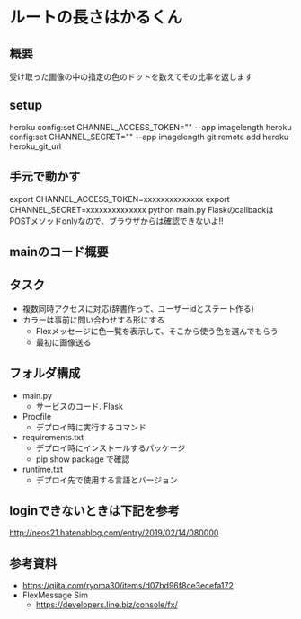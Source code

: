 # ルートの長さはかるくん
## 概要
受け取った画像の中の指定の色のドットを数えてその比率を返します


## setup
heroku config:set CHANNEL_ACCESS_TOKEN="" --app imagelength
heroku config:set CHANNEL_SECRET="" --app imagelength
git remote add heroku heroku_git_url

## 手元で動かす
export CHANNEL_ACCESS_TOKEN=xxxxxxxxxxxxxx
export CHANNEL_SECRET=xxxxxxxxxxxxxx
python main.py
FlaskのcallbackはPOSTメソッドonlyなので、ブラウザからは確認できないよ!!

## mainのコード概要




## タスク
- 複数同時アクセスに対応(辞書作って、ユーザーidとステート作る)
- カラーは事前に問い合わせする形にする
  <!-- - 基本的にbot側が持ってて、画像にある色に反応してあるやつだけ表示する -->
  - Flexメッセージに色一覧を表示して、そこから使う色を選んでもらう
  - 最初に画像送る




## フォルダ構成
- main.py
  - サービスのコード. Flask
- Procfile
  - デプロイ時に実行するコマンド
- requirements.txt
  - デプロイ時にインストールするパッケージ
  - pip show package で確認
- runtime.txt
  - デプロイ先で使用する言語とバージョン



## loginできないときは下記を参考
http://neos21.hatenablog.com/entry/2019/02/14/080000

## 参考資料
- https://qiita.com/ryoma30/items/d07bd96f8ce3ecefa172
- FlexMessage Sim
  - https://developers.line.biz/console/fx/

